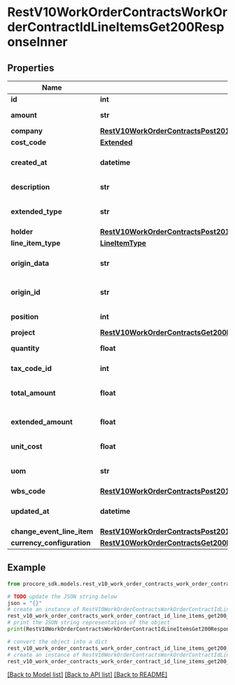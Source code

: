 # RestV10WorkOrderContractsWorkOrderContractIdLineItemsGet200ResponseInner


## Properties

Name | Type | Description | Notes
------------ | ------------- | ------------- | -------------
**id** | **int** | Line Item id | [optional] 
**amount** | **str** | Line Item amount | [optional] 
**company** | [**RestV10WorkOrderContractsPost201ResponseLineItemsInnerCompany**](RestV10WorkOrderContractsPost201ResponseLineItemsInnerCompany.md) |  | [optional] 
**cost_code** | [**Extended**](Extended.md) |  | [optional] 
**created_at** | **datetime** | Created at date and time | [optional] 
**description** | **str** | Line Item description | [optional] 
**extended_type** | **str** | Line Item extended type | [optional] 
**holder** | [**RestV10WorkOrderContractsPost201ResponseLineItemsInnerHolder**](RestV10WorkOrderContractsPost201ResponseLineItemsInnerHolder.md) |  | [optional] 
**line_item_type** | [**LineItemType**](LineItemType.md) |  | [optional] 
**origin_data** | **str** | Line Item third party data | [optional] 
**origin_id** | **str** | Line Item third party id | [optional] 
**position** | **int** | Line Item position | [optional] 
**project** | [**RestV10WorkOrderContractsGet200ResponseInnerProject**](RestV10WorkOrderContractsGet200ResponseInnerProject.md) |  | [optional] 
**quantity** | **float** | Line Item quantity | [optional] 
**tax_code_id** | **int** | Tax Code ID | [optional] 
**total_amount** | **float** | Line Item total amount | [optional] 
**extended_amount** | **float** | Line Item extended amount | [optional] 
**unit_cost** | **float** | Line Item unit cost | [optional] 
**uom** | **str** | Line Item units of measure | [optional] 
**wbs_code** | [**RestV10WorkOrderContractsPost201ResponseLineItemsInnerWbsCode**](RestV10WorkOrderContractsPost201ResponseLineItemsInnerWbsCode.md) |  | [optional] 
**updated_at** | **datetime** | Updated at date and time | [optional] 
**change_event_line_item** | [**RestV10WorkOrderContractsPost201ResponseLineItemsInnerChangeEventLineItem**](RestV10WorkOrderContractsPost201ResponseLineItemsInnerChangeEventLineItem.md) |  | [optional] 
**currency_configuration** | [**RestV10WorkOrderContractsGet200ResponseInnerCurrencyConfiguration**](RestV10WorkOrderContractsGet200ResponseInnerCurrencyConfiguration.md) |  | [optional] 

## Example

```python
from procore_sdk.models.rest_v10_work_order_contracts_work_order_contract_id_line_items_get200_response_inner import RestV10WorkOrderContractsWorkOrderContractIdLineItemsGet200ResponseInner

# TODO update the JSON string below
json = "{}"
# create an instance of RestV10WorkOrderContractsWorkOrderContractIdLineItemsGet200ResponseInner from a JSON string
rest_v10_work_order_contracts_work_order_contract_id_line_items_get200_response_inner_instance = RestV10WorkOrderContractsWorkOrderContractIdLineItemsGet200ResponseInner.from_json(json)
# print the JSON string representation of the object
print(RestV10WorkOrderContractsWorkOrderContractIdLineItemsGet200ResponseInner.to_json())

# convert the object into a dict
rest_v10_work_order_contracts_work_order_contract_id_line_items_get200_response_inner_dict = rest_v10_work_order_contracts_work_order_contract_id_line_items_get200_response_inner_instance.to_dict()
# create an instance of RestV10WorkOrderContractsWorkOrderContractIdLineItemsGet200ResponseInner from a dict
rest_v10_work_order_contracts_work_order_contract_id_line_items_get200_response_inner_from_dict = RestV10WorkOrderContractsWorkOrderContractIdLineItemsGet200ResponseInner.from_dict(rest_v10_work_order_contracts_work_order_contract_id_line_items_get200_response_inner_dict)
```
[[Back to Model list]](../README.md#documentation-for-models) [[Back to API list]](../README.md#documentation-for-api-endpoints) [[Back to README]](../README.md)


